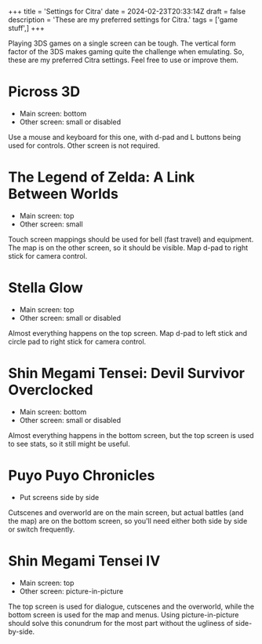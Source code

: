 +++
title = 'Settings for Citra'
date = 2024-02-23T20:33:14Z
draft = false
description = 'These are my preferred settings for Citra.'
tags = ['game stuff',]
+++

Playing 3DS games on a single screen can be tough. The vertical form factor of the 3DS makes gaming quite the challenge when emulating. So, these are my preferred Citra settings. Feel free to use or improve them.

# Picross 3D

- Main screen: bottom
- Other screen: small or disabled

Use a mouse and keyboard for this one, with d-pad and L buttons being used for controls. Other screen is not required.

# The Legend of Zelda: A Link Between Worlds

- Main screen: top
- Other screen: small

Touch screen mappings should be used for bell (fast travel) and equipment. The map is on the other screen, so it should be visible. Map d-pad to right stick for camera control.

# Stella Glow

- Main screen: top
- Other screen: small or disabled

Almost everything happens on the top screen. Map d-pad to left stick and circle pad to right stick for camera control.

# Shin Megami Tensei: Devil Survivor Overclocked

- Main screen: bottom
- Other screen: small or disabled

Almost everything happens in the bottom screen, but the top screen is used to see stats, so it still might be useful.

# Puyo Puyo Chronicles

- Put screens side by side

Cutscenes and overworld are on the main screen, but actual battles (and the map) are on the bottom screen, so you'll need either both side by side or switch frequently.

# Shin Megami Tensei IV

- Main screen: top
- Other screen: picture-in-picture

The top screen is used for dialogue, cutscenes and the overworld, while the bottom screen is used for the map and menus. Using picture-in-picture should solve this conundrum for the most part without the ugliness of side-by-side.